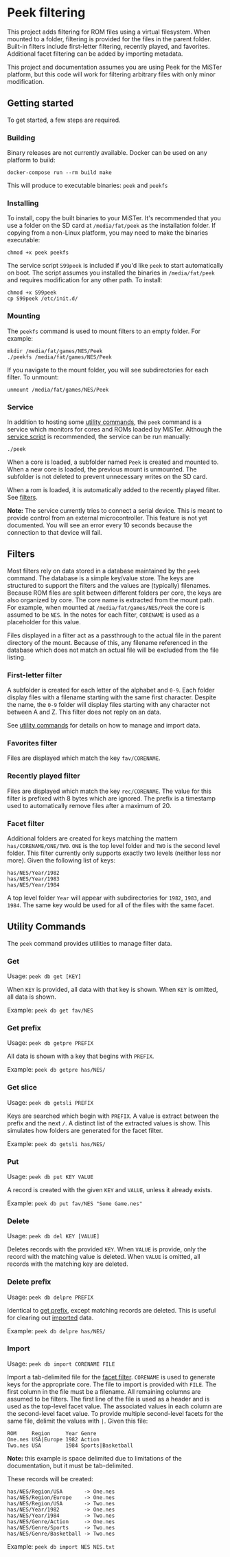 # Peek filtering

This project adds filtering for ROM files using a virtual filesystem. When mounted to a folder, filtering is provided 
for the files in the parent folder. Built-in filters include first-letter filtering, recently played, and favorites. 
Additional facet filtering can be added by importing metadata.

This project and documentation assumes you are using Peek for the MiSTer platform, but this code will work for filtering 
arbitrary files with only minor modification.

## Getting started 

To get started, a few steps are required.

### Building

Binary releases are not currently available. Docker can be used on any platform to build:

```
docker-compose run --rm build make
```

This will produce to executable binaries: `peek` and `peekfs`

### Installing

To install, copy the built binaries to your MiSTer. It's recommended that you use a folder on the SD card at
`/media/fat/peek` as the installation folder. If copying from a non-Linux platform, you may need
to make the binaries executable:

```
chmod +x peek peekfs
```

The service script `S99peek` is included if you'd like `peek` to start automatically on boot. The script assumes
you installed the binaries in `/media/fat/peek` and requires modification for any other path. To install:

```
chmod +x S99peek
cp S99peek /etc/init.d/
```

### Mounting

The `peekfs` command is used to mount filters to an empty folder. For example:

```
mkdir /media/fat/games/NES/Peek
./peekfs /media/fat/games/NES/Peek
```

If you navigate to the mount folder, you will see subdirectories for each filter. To unmount:

```
unmount /media/fat/games/NES/Peek
```

### Service

In addition to hosting some [utility commands](#utility-commands), the `peek` command is a service which monitors 
for cores and ROMs loaded by MiSTer. Although the [service script](#installing) is recommended, the service can be 
run manually:

```
./peek
```

When a core is loaded, a subfolder named `Peek` is created and mounted to. When a new core is loaded, the previous mount 
is unmounted. The subfolder is not deleted to prevent unnecessary writes on the SD card.

When a rom is loaded, it is automatically added to the recently played filter. See [filters](#filters).

**Note:** The service currently tries to connect a serial device. This is meant to provide control from an
external microcontroller. This feature is not yet documented. You will see an error every 10 seconds because
the connection to that device will fail.

## Filters

Most filters rely on data stored in a database maintained by the `peek` command. The database is a simple key/value
store. The keys are structured to support the filters and the values are (typically) filenames. Because ROM files
are split between different folders per core, the keys are also organized by core. The core name is extracted from
the mount path. For example, when mounted at `/media/fat/games/NES/Peek` the core is assumed to be `NES`. In the 
notes for each filter, `CORENAME` is used as a placeholder for this value.

Files displayed in a filter act as a passthrough to the actual file in the parent directory of the mount. Because of
this, any filename referenced in the database which does not match an actual file will be excluded from the file 
listing.

### First-letter filter

A subfolder is created for each letter of the alphabet and `0-9`. Each folder display files with a filename starting
with the same first character. Despite the name, the `0-9` folder will display files starting with any character not
between A and Z. This filter does not reply on an data.

See [utility commands](#utility-commands) for details on how to manage and import data.

### Favorites filter

Files are displayed which match the key `fav/CORENAME`.

### Recently played filter

Files are displayed which match the key `rec/CORENAME`. The value for this filter is prefixed with 8 bytes which are
ignored. The prefix is a timestamp used to automatically remove files after a maximum of 20.

### Facet filter

Additional folders are created for keys matching the mattern `has/CORENAME/ONE/TWO`. `ONE` is the top level folder and 
`TWO` is the second level folder. This filter currently only supports exactly two levels (neither less nor more).
Given the following list of keys:

```
has/NES/Year/1982
has/NES/Year/1983
has/NES/Year/1984
```

A top level folder `Year` will appear with subdirectories for `1982`, `1983`, and `1984`. The same key would be used
for all of the files with the same facet.

## Utility Commands

The `peek` command provides utilities to manage filter data.

### Get

Usage: `peek db get [KEY]`

When `KEY` is provided, all data with that key is shown. When `KEY` is omitted, all data is shown.

Example: `peek db get fav/NES`

### Get prefix

Usage: `peek db getpre PREFIX`

All data is shown with a key that begins with `PREFIX`.

Example: `peek db getpre has/NES/`

### Get slice

Usage: `peek db getsli PREFIX`

Keys are searched which begin with `PREFIX`. A value is extract between the prefix and the next `/`.
A distinct list of the extracted values is show. This simulates how folders are generated for the
facet filter.

Example: `peek db getsli has/NES/`

### Put

Usage: `peek db put KEY VALUE`

A record is created with the given `KEY` and `VALUE`, unless it already exists.

Example: `peek db put fav/NES "Some Game.nes"`

### Delete

Usage: `peek db del KEY [VALUE]`

Deletes records with the provided `KEY`. When `VALUE` is provide, only the record with the matching
value is deleted. When `VALUE` is omitted, all records with the matching key are deleted.

### Delete prefix

Usage: `peek db delpre PREFIX`

Identical to [get prefix](#get-prefix), except matching records are deleted. This is useful for
clearing out [imported](#import) data.

Example: `peek db delpre has/NES/`

### Import

Usage: `peek db import CORENAME FILE`

Import a tab-delimited file for the [facet filter](#facet-filter). `CORENAME` is used to generate
keys for the appropriate core. The file to import is provided with `FILE`. The first column in the file 
must be a filename. All remaining columns are assumed to be filters. The first line of the file is used 
as a header and is used as the top-level facet value. The associated values in each column are the 
second-level facet value. To provide multiple second-level facets for the same file, delimit the values 
with `|`. Given this file:

```
ROM     Region     Year Genre
One.nes USA|Europe 1982 Action
Two.nes USA        1984 Sports|Basketball
```

**Note:** this example is space delimited due to limitations of the documentation, but it must
be tab-delimited.

These records will be created:

```
has/NES/Region/USA       -> One.nes
has/NES/Region/Europe    -> One.nes
has/NES/Region/USA       -> Two.nes
has/NES/Year/1982        -> One.nes
has/NES/Year/1984        -> Two.nes
has/NES/Genre/Action     -> One.nes
has/NES/Genre/Sports     -> Two.nes
has/NES/Genre/Basketball -> Two.nes
```

Example: `peek db import NES NES.txt`
